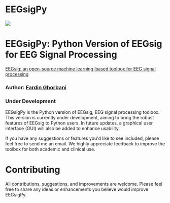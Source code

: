 # EEGsigPy

![](https://img.shields.io/badge/Version-0.1-blue)

# EEGsigPy: Python Version of EEGsig for EEG Signal Processing

[EEGsig: an open-source machine learning-based toolbox for EEG signal processing](https://arxiv.org/abs/2010.12877)

### Author: [Fardin Ghorbani](https://scholar.google.com/citations?user=Ld-lFKgAAAAJ&hl=en)

### **Under Development**

EEGsigPy is the Python version of EEGsig, EEG signal processing toolbox. This version is currently under development, aiming to bring the robust features of EEGsig to Python users. In future updates, a graphical user interface (GUI) will also be added to enhance usability.

If you have any suggestions or features you'd like to see included, please feel free to send me an email. We highly appreciate feedback to improve the toolbox for both academic and clinical use.



# Contributing

All contributions, suggestions, and improvements are welcome. Please feel free to share any ideas or enhancements you believe would improve EEGsigPy.
